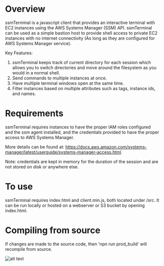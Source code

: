 # Overview
ssmTerminal is a javascript client that provides an interactive terminal with EC2 instances using the AWS Systems Manager (SSM) API. ssmTerminal can be used as a simple bastion host to provide shell access to private EC2 instances with no internet connectivity (As long as they are configured for AWS Systems Manager service). 

Key Features:
 1. ssmTerminal keeps track of current directory for each session which allows you to switch directories and move around the filesystem as you would in a normal shell.
 2. Send commands to multiple instances at once. 
 3. Have multiple terminal windows open at the same time. 
 4. Filter instances based on multiple attributes such as tags, instance ids, and names.

# Requirements

ssmTerminal requires instances to have the proper IAM roles configured and the ssm agent installed, and the credentials provided to have the proper access to AWS Systems Manager.

More details can be found at: 
https://docs.aws.amazon.com/systems-manager/latest/userguide/systems-manager-access.html

Note: credentials are kept in memory for the duration of the session and are not stored on disk or anywhere else. 

# To use
ssmTerminal requires index.html and client.min.js, both located under /src. It can be run locally or hosted on a webserver or S3 bucket by opening index.html.

# Compiling from source
If changes are made to the source code, then 'npn run prod_build' will recompile from source. 

![alt text](https://code.amazon.com/packages/AWSProserve_ssmTerminal/blobs/master/--/screenshots/ssmTerminal_trackDirectory.png "Screenshot")

